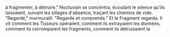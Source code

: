 à fragmenter, à détruire." Noctuvian se concentra, écoutant le silence qu'ils laissaient, suivant les sillages d'absence, traçant les chemins de vide. "Regarde," murmuratil. "Regarde et comprends." Et le Fragment regarda. Il vit comment les Tisseurs opéraient, comment ils extrayaient les données, comment ils corrompaient les fragments, comment ils détruisaient la
